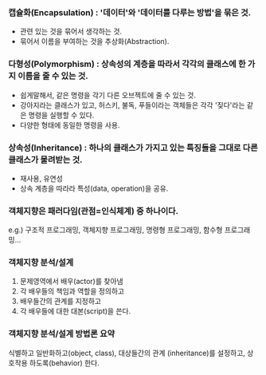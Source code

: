 
### 캡슐화(Encapsulation) : '데이터'와 '데이터를 다루는 방법'을 묶은 것.
 - 관련 있는 것을 묶어서 생각하는 것.
 - 묶어서 이름을 부여하는 것을 추상화(Abstraction).

### 다형성(Polymorphism) : 상속성의 계층을 따라서 각각의 클래스에 한 가지 이름을 줄 수 있는 것.
 - 쉽게말해서, 같은 명령을 각기 다른 오브젝트에 줄 수 있는 것.
 - 강아지라는 클래스가 있고, 허스키, 불독, 푸들이라는 객체들은 각각 '짖다'라는 같은 명령을 실행할 수 있다.
- 다양한 형태에 동일한 명령을 사용.

### 상속성(Inheritance) : 하나의 클래스가 가지고 있는 특징들을 그대로 다른 클래스가 물려받는 것.
 - 재사용, 유연성
- 상속 계층을 따라라 특성(data, operation)을 공유.


### 객체지향은 패러다임(관점=인식체계) 중 하나이다.
e.g.) 구조적 프로그래밍, 객체지향 프로그래밍, 명령형 프로그래밍, 함수형 프로그래밍...


### 객체지향 분석/설계
1) 문제영역에서 배우(actor)를 찾아냄
2) 각 배우들의 책임과 역할을 정의하고
3) 배우들간의 관계를 지정하고
4) 각 배우들에 대한 대본(script)을 쓴다.


### 객체지향 분석/설계 방법론 요약
식별하고 일반화하고(object, class),
대상들간의 관계 (inheritance)를 설정하고,
상호작용 하도록(behavior) 한다.